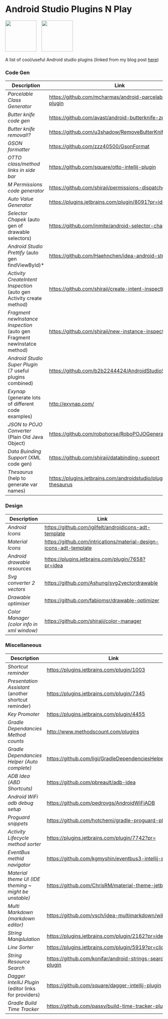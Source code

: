 # Android Studio Plugins N Play

<img src="images/android_studio_logo.jpeg" height="100">&nbsp;&nbsp;&nbsp;&nbsp;<img src="images/plugins.jpeg" height="100">

A list of cool/useful Android studio plugins (linked from my blog post <a href="http://barbuzz.co.uk/2016/07/11/plugin-play/">here</a>)

### Code Gen
| Description | Link |
| --- | --- |
| *Parcelable Class Generator* | https://github.com/mcharmas/android-parcelable-intellij-plugin | 
| *Butter knife code gen* | https://github.com/avast/android-butterknife-zelezny | 
| *Butter knife removal!?* | https://github.com/u3shadow/RemoveButterKnife |
| *GSON formatter* | https://github.com/zzz40500/GsonFormat | 
| *OTTO class/method links in side bar* | https://github.com/square/otto-intellij-plugin | 
| *M Permissions code generator* | https://github.com/shiraji/permissions-dispatcher-plugin | 
| *Auto Value Generator* | https://plugins.jetbrains.com/plugin/8091?pr=idea | 
| *Selector Chapek* (auto gen of drawable selectors) | https://github.com/inmite/android-selector-chapek |
| *Android Studio Prettify* (auto gen findViewById)* | https://github.com/Haehnchen/idea-android-studio-plugin |
| *Activity CreateIntent Inspection* (auto gen Activity create method) | https://github.com/shiraji/create-intent-inspection |
| *Fragment newInstance Inspection* (auto gen Fragment newInstatce method) | https://github.com/shiraji/new-instance-inspection |
| *Android Studio Super Plugin* (7 useful plugins combined) | https://github.com/b2b2244424/AndroidStudioSuperPlugin |
| *Exynap* (generate lots of different code examples) | http://exynap.com/ |
| *JSON to POJO Converter* (Plain Old Java Object) | https://github.com/robohorse/RoboPOJOGenerator |
| *Data Buinding Support* (XML code gen) | https://github.com/shiraji/databinding-support |
| *Thesaurus* (help to generate var names) | https://plugins.jetbrains.com/androidstudio/plugin/7199-thesaurus |

### Design
| Description | Link |
| --- | --- |
| *Android Icons* | https://github.com/jgilfelt/androidicons-adt-template | 
| *Material Icons* | https://github.com/intrications/material-design-icons-adt-template | 
| *Android drawable resources* | https://plugins.jetbrains.com/plugin/7658?pr=idea | 
| *Svg converter 2 vectors* | https://github.com/Ashung/svg2vectordrawable | 
| *Drawable optimiser* | https://github.com/fabiomsr/drawable-optimizer |
| *Color Manager (color info in xml window)* | https://github.com/shiraji/color-manager |

### Miscellaneous
| Description | Link |
| --- | --- |
| *Shortcut reminder* | https://plugins.jetbrains.com/plugin/1003 |  
| *Presentation Assistant* (another shortcut reminder) | https://plugins.jetbrains.com/plugin/7345 |
| *Key Promoter* | https://plugins.jetbrains.com/plugin/4455 |  
| *Gradle Dependancies Method counts* | http://www.methodscount.com/plugins |
| *Gradle Dependancies Helper (Auto complete)* | https://github.com/ligi/GradleDependenciesHelperPlugin | 
| *ADB Idea (ABD Shortcuts)* | https://github.com/pbreault/adb-idea | 
| *Android WiFi adb debug setup* | https://github.com/pedrovgs/AndroidWiFiADB |
| *Proguard snippets* | https://github.com/hotchemi/gradle-proguard-plugin |  
| *Activity Lifecycle method sorter* | https://plugins.jetbrains.com/plugin/7742?pr= |
| *EventBus methid navigator* | https://github.com/kgmyshin/eventbus3-intellij-plugin |
| *Material theme UI (IDE theming ~ might be unstable)* | https://github.com/ChrisRM/material-theme-jetbrains |
| *Multi Markdown (markdown editor)* | https://github.com/vsch/idea-multimarkdown/wiki |
| *String Maniplulation* | https://plugins.jetbrains.com/plugin/2162?pr=idea |
| *Line Sorter* | https://plugins.jetbrains.com/plugin/5919?pr=clion |
| *String Resource Search* | https://github.com/konifar/android-strings-search-plugin |
| *Dagger IntelliJ Plugin* (editor links for providers) | https://github.com/square/dagger-intellij-plugin |
| *Gradle Build Time Tracker* | https://github.com/passy/build-time-tracker-plugin |

